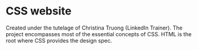# CSS website
Created under the tutelage of Christina Truong (LinkedIn Trainer). The project encompasses most of the essential concepts of CSS. HTML is the root where CSS provides the design spec.
